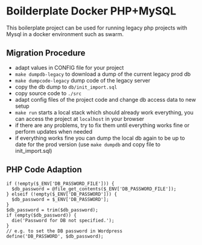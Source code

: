 # Boilderplate Docker PHP+MySQL

This boilerplate project can be used for running legacy php projects with Mysql in a docker environment such as swarm. 

## Migration Procedure

- adapt values in CONFIG file for your project
- `make dumpdb-legacy` to download a dump of the current legacy prod db
- `make dumpcode-legacy` dump code of the legacy server
- copy the db dump to `db/init_import.sql`
- copy source code to `./src`
- adapt config files of the project code and change db access data to new setup
- `make run` starts a local stack which should already work everything, you can access the project at `localhost` in your browser
- if there are any problems, try to fix them until everything works fine or perform updates when needed
- if everything works fine you can dump the local db again to be up to date for the prod version (use `make dumpdb` and copy file to init_import.sql)

## PHP Code Adaption

```
if (!empty($_ENV['DB_PASSWORD_FILE'])) {
  $db_password = @file_get_contents($_ENV['DB_PASSWORD_FILE']);
} elseif (!empty($_ENV['DB_PASSWORD'])) {
  $db_password = $_ENV['DB_PASSWORD'];
}
$db_password = trim($db_password);
if (empty($db_password)) {
  die('Password for DB not specified.');
}
// e.g. to set the DB password in Wordpress
define('DB_PASSWORD', $db_password);
```